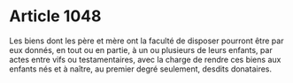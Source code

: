# Article 1048

Les biens dont les père et mère ont la faculté de disposer pourront être par eux donnés, en tout ou en partie, à un ou plusieurs de leurs enfants, par actes entre vifs ou testamentaires, avec la charge de rendre ces biens aux enfants nés et à naître, au premier degré seulement, desdits donataires.